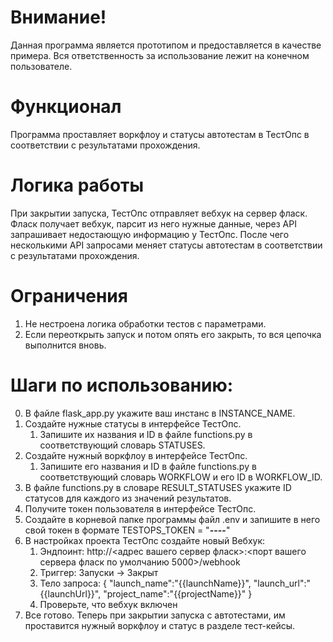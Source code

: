 # Внимание!
Данная программа является прототипом и предоставляется в качестве примера.
Вся ответственность за использование лежит на конечном пользователе.
# Функционал
Программа проставляет воркфлоу и статусы автотестам в ТестОпс в соответствии с результатами прохождения.

# Логика работы
При закрытии запуска, ТестОпс отправляет вебхук на сервер фласк.
Фласк получает вебхук, парсит из него нужные данные, через API запрашивает недостающую информацию у ТестОпс. 
После чего несколькими API запросами меняет статусы автотестам в соответствии с результатами прохождения.

# Ограничения
1. Не нестроена логика обработки тестов с параметрами.
2. Если переоткрыть запуск и потом опять его закрыть, то вся цепочка выполнится вновь.
# Шаги по использованию:
0. В файле flask_app.py укажите ваш инстанс в INSTANCE_NAME.
1. Создайте нужные статусы в интерфейсе ТестОпс.
   1. Запишите их названия и ID в файле functions.py в соответствующий словарь STATUSES. 
2. Создайте нужный воркфлоу в интерфейсе ТестОпс.
   1. Запишите его названия и ID в файле functions.py в соответствующий словарь WORKFLOW и его ID в WORKFLOW_ID. 
3. В файле functions.py в словаре RESULT_STATUSES укажите ID статусов для каждого из значений результатов.
4. Получите токен пользователя в интерфейсе ТестОпс.
5. Создайте в корневой папке программы файл .env и запишите в него свой токен в формате TESTOPS_TOKEN = "********-****-****-****-************"
6. В настройках проекта ТестОпс создайте новый Вебхук:
   1. Эндпоинт: http://<адрес вашего сервер фласк>:<порт вашего сервера фласк по умолчанию 5000>/webhook
   2. Триггер: Запуски -> Закрыт
   3. Тело запроса: {
"launch_name":"{{launchName}}",
"launch_url":"{{launchUrl}}",
"project_name":"{{projectName}}"
}
   4. Проверьте, что вебхук включен
7. Все готово. Теперь при закрытии запуска с автотестами, им проставится нужный воркфлоу и статус в разделе тест-кейсы.
